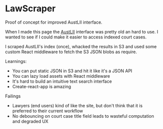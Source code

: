 # LawScraper

Proof of concept for improved AustLII interface.

When I made this page the [AustLII](http://www.austlii.edu.au/) interface was pretty old an hard to use.
I wanted to see if I could make it easier to access indexed court cases.

I scraped AustLII's index (once), whacked the results in S3 and used some custom React middleware to fetch the S3 JSON blobs
as require.

Learnings:

* You can put static JSON in S3 and hit it like it's a JSON API
* You can lazy load assets with React middleware
* It's hard to build an intuitive text search interface
* Create-react-app is amazing

Failings

* Lawyers (end users) kind of like the site, but don't think that it is preferred to their current workflow
* No debouncing on court case title field leads to wasteful computation and degraded UX
